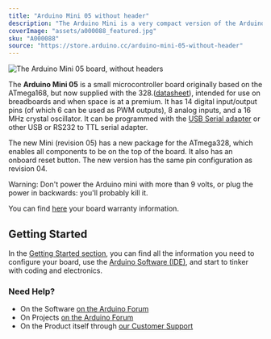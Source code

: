```yaml
---
title: "Arduino Mini 05 without header"
description: "The Arduino Mini is a very compact version of the Arduino Nano without an on-board USB to Serial connection. This version is without header"
coverImage: "assets/a000088_featured.jpg"
sku: "A000088"
source: "https://store.arduino.cc/arduino-mini-05-without-header"
---
```


![The Arduino Mini 05 board, without headers](./assets/a000088_featured.jpg)

The **Arduino Mini 05** is a small microcontroller board originally based on the ATmega168, but now supplied with the 328.([datasheet](http://www.atmel.com/assets/Atmel-8271-8-bit-AVR-Microcontroller-ATmega48A-48PA-88A-88PA-168A-168PA-328-328P_datasheet_Complete.pdf)), intended for use on breadboards and when space is at a premium. It has 14 digital input/output pins (of which 6 can be used as PWM outputs), 8 analog inputs, and a 16 MHz crystal oscillator. It can be programmed with the [USB Serial adapter](https://www.arduino.cc/en/Main/USBSerial) or other USB or RS232 to TTL serial adapter.

The new Mini (revision 05) has a new package for the ATmega328, which enables all components to be on the top of the board. It also has an onboard reset button. The new version has the same pin configuration as revision 04.

Warning: Don't power the Arduino mini with more than 9 volts, or plug the power in backwards: you'll probably kill it.

You can find [here](https://www.arduino.cc/en/Main/warranty) your board warranty information.

## Getting Started

In the [Getting Started section](https://www.arduino.cc/en/Guide/ArduinoMini), you can find all the information you need to configure your board, use the [Arduino Software (IDE)](https://www.arduino.cc/en/Main/Software), and start to tinker with coding and electronics.

### Need Help?

* On the Software [on the Arduino Forum](https://forum.arduino.cc/index.php?board=93.0)
* On Projects [on the Arduino Forum](https://forum.arduino.cc/index.php?board=3.0)
* On the Product itself through [our Customer Support](https://support.arduino.cc/hc)